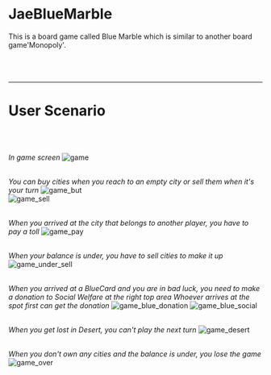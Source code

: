 # JaeBlueMarble

This is a board game called Blue Marble which is similar to another board game'Monopoly'.
 <br>
 <br>
 <br>
 <br>  
   
 ---  
# User Scenario
<br>
<br>

*In game screen*
![game](https://user-images.githubusercontent.com/25515692/49691157-4ebef580-faf1-11e8-8f94-3389b2eee724.JPG)
<br>
<br>

*You can buy cities when you reach to an empty city or sell them when it's your turn*
![game_but](https://user-images.githubusercontent.com/25515692/49691187-b37a5000-faf1-11e8-82ce-f27989296d3c.JPG)
<br>
![game_sell](https://user-images.githubusercontent.com/25515692/49691188-b5dcaa00-faf1-11e8-8d59-95db9bcb8664.JPG)
<br>
<br>

*When you arrived at the city that belongs to another player, you have to pay a toll*
![game_pay](https://user-images.githubusercontent.com/25515692/49691211-14098d00-faf2-11e8-90ae-b0c3d6199d6a.JPG)
<br>
<br>

*When your balance is under, you have to sell cities to make it up*
![game_under_sell](https://user-images.githubusercontent.com/25515692/49691212-1966d780-faf2-11e8-852c-7ecf404fee41.JPG)
<br>
<br>

*When you arrived at a BlueCard and you are in bad luck, you need to make a donation to Social Welfare at the right top area*
*Whoever arrives at the spot first can get the donation*
![game_blue_donation](https://user-images.githubusercontent.com/25515692/49691205-0b18bb80-faf2-11e8-9444-aa1de9b43df5.JPG)
![game_blue_social](https://user-images.githubusercontent.com/25515692/49691207-0b18bb80-faf2-11e8-8a18-6a9eaf6b854b.JPG)
<br>
<br>

*When you get lost in Desert, you can't play the next turn*
![game_desert](https://user-images.githubusercontent.com/25515692/49691216-25529980-faf2-11e8-8675-f3d3b11c8c70.JPG)
<br>
<br>

*When you don't own any cities and the balance is under, you lose the game*
![game_over](https://user-images.githubusercontent.com/25515692/49691217-2edc0180-faf2-11e8-99c2-a82891a4491c.JPG)


